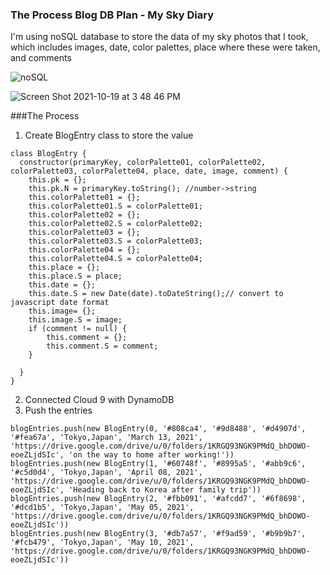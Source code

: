 ### The Process Blog DB Plan - My Sky Diary

I'm using noSQL database to store the data of my sky photos that I took, which includes images, date, color palettes, place where these were taken, and comments

![noSQL](https://user-images.githubusercontent.com/86972559/138000480-29979e8f-2d15-438a-a6a2-6b36bb04ae03.png)

![Screen Shot 2021-10-19 at 3 48 46 PM](https://user-images.githubusercontent.com/86972559/138000505-64609b3f-2404-4fc4-9add-7231dbe703d9.png)


###The Process
1. Create BlogEntry class to store the value
```
class BlogEntry {
  constructor(primaryKey, colorPalette01, colorPalette02, colorPalette03, colorPalette04, place, date, image, comment) {
    this.pk = {};
    this.pk.N = primaryKey.toString(); //number->string
    this.colorPalette01 = {};
    this.colorPalette01.S = colorPalette01;
    this.colorPalette02 = {};
    this.colorPalette02.S = colorPalette02;
    this.colorPalette03 = {};
    this.colorPalette03.S = colorPalette03;
    this.colorPalette04 = {};
    this.colorPalette04.S = colorPalette04;
    this.place = {};
    this.place.S = place;
    this.date = {}; 
    this.date.S = new Date(date).toDateString();// convert to javascript date format
    this.image= {};
    this.image.S = image;
    if (comment != null) {
        this.comment = {};
        this.comment.S = comment; 
    }
    
  }
}
```

2. Connected Cloud 9 with DynamoDB
3. Push the entries
```
blogEntries.push(new BlogEntry(0, '#808ca4', '#9d8488', '#d4907d', '#fea67a', 'Tokyo,Japan', 'March 13, 2021', 'https://drive.google.com/drive/u/0/folders/1KRGQ93NGK9PMdQ_bhDOWO-eoeZLjdSIc', 'on the way to home after working!'))
blogEntries.push(new BlogEntry(1, '#60748f', '#8995a5', '#abb9c6', '#c5d0d4', 'Tokyo,Japan', 'April 08, 2021', 'https://drive.google.com/drive/u/0/folders/1KRGQ93NGK9PMdQ_bhDOWO-eoeZLjdSIc', 'Heading back to Korea after family trip'))
blogEntries.push(new BlogEntry(2, '#fbb091', '#afcdd7', '#6f8698', '#dcd1b5', 'Tokyo,Japan', 'May 05, 2021', 'https://drive.google.com/drive/u/0/folders/1KRGQ93NGK9PMdQ_bhDOWO-eoeZLjdSIc'))
blogEntries.push(new BlogEntry(3, '#db7a57', '#f9ad59', '#b9b9b7', '#fcb479', 'Tokyo,Japan', 'May 10, 2021', 'https://drive.google.com/drive/u/0/folders/1KRGQ93NGK9PMdQ_bhDOWO-eoeZLjdSIc'))
```

